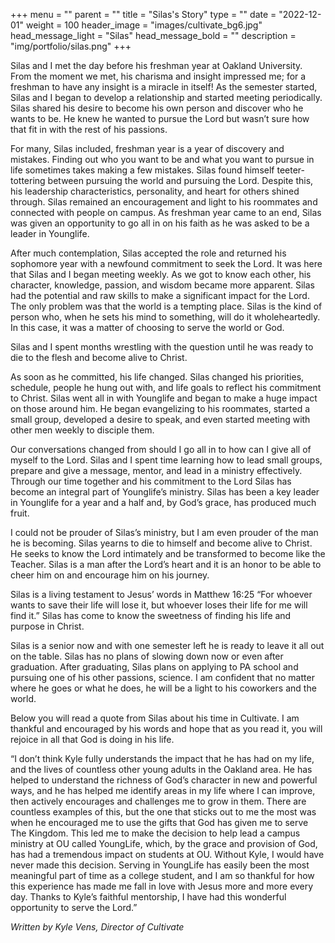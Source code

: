 +++
menu = ""
parent = ""
title = "Silas's Story"
type = ""
date = "2022-12-01"
weight = 100
header_image = "images/cultivate_bg6.jpg"
head_message_light = "Silas"
head_message_bold = ""
description = "img/portfolio/silas.png"
+++

Silas and I met the day before his freshman year at Oakland University. From the moment we met, his charisma and insight impressed me; for a freshman to have any insight is a miracle in itself! As the semester started, Silas and I began to develop a relationship and started meeting periodically. Silas shared his desire to become his own person and discover who he wants to be. He knew he wanted to pursue the Lord but wasn’t sure how that fit in with the rest of his passions.

For many, Silas included, freshman year is a year of discovery and mistakes. Finding out who you want to be and what you want to pursue in life sometimes takes making a few mistakes. Silas found himself teeter-tottering between pursuing the world and pursuing the Lord. Despite this, his leadership characteristics, personality, and heart for others shined through. Silas remained an encouragement and light to his roommates and connected with people on campus. As freshman year came to an end, Silas was given an opportunity to go all in on his faith as he was asked to be a leader in Younglife.

After much contemplation, Silas accepted the role and returned his sophomore year with a newfound commitment to seek the Lord. It was here that Silas and I began meeting weekly. As we got to know each other, his character, knowledge, passion, and wisdom became more apparent. Silas had the potential and raw skills to make a significant impact for the Lord. The only problem was that the world is a tempting place. Silas is the kind of person who, when he sets his mind to something, will do it wholeheartedly. In this case, it was a matter of choosing to serve the world or God.

Silas and I spent months wrestling with the question until he was ready to die to the flesh and become alive to Christ.

As soon as he committed, his life changed. Silas changed his priorities, schedule, people he hung out with, and life goals to reflect his commitment to Christ. Silas went all in with Younglife and began to make a huge impact on those around him. He began evangelizing to his roommates, started a small group, developed a desire to speak, and even started meeting with other men weekly to disciple them.

Our conversations changed from should I go all in to how can I give all of myself to the Lord. Silas and I spent time learning how to lead small groups, prepare and give a message, mentor, and lead in a ministry effectively. Through our time together and his commitment to the Lord Silas has become an integral part of Younglife’s ministry. Silas has been a key leader in Younglife for a year and a half and, by God’s grace, has produced much fruit.

I could not be prouder of Silas’s ministry, but I am even prouder of the man he is becoming. Silas yearns to die to himself and become alive to Christ. He seeks to know the Lord intimately and be transformed to become like the Teacher. Silas is a man after the Lord’s heart and it is an honor to be able to cheer him on and encourage him on his journey.

Silas is a living testament to Jesus’ words in Matthew 16:25 “For whoever wants to save their life will lose it, but whoever loses their life for me will find it.” Silas has come to know the sweetness of finding his life and purpose in Christ.

Silas is a senior now and with one semester left he is ready to leave it all out on the table. Silas has no plans of slowing down now or even after graduation. After graduating, Silas plans on applying to PA school and pursuing one of his other passions, science. I am confident that no matter where he goes or what he does, he will be a light to his coworkers and the world.

Below you will read a quote from Silas about his time in Cultivate. I am thankful and encouraged by his words and hope that as you read it, you will rejoice in all that God is doing in his life.

“I don’t think Kyle fully understands the impact that he has had on my life, and the lives of countless other young adults in the Oakland area. He has helped to understand the richness of God’s character in new and powerful ways, and he has helped me identify areas in my life where I can improve, then actively encourages and challenges me to grow in them. There are countless examples of this, but the one that sticks out to me the most was when he encouraged me to use the gifts that God has given me to serve The Kingdom. This led me to make the decision to help lead a campus ministry at OU called YoungLife, which, by the grace and provision of God, has had a tremendous impact on students at OU. Without Kyle, I would have never made this decision. Serving in YoungLife has easily been the most meaningful part of time as a college student, and I am so thankful for how this experience has made me fall in love with Jesus more and more every day. Thanks to Kyle’s faithful mentorship, I have had this wonderful opportunity to serve the Lord.”

*Written by Kyle Vens,  Director of Cultivate*